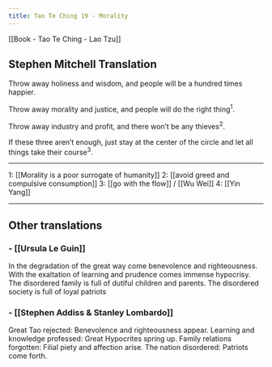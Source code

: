 ```yaml
---
title: Tao Te Ching 19 - Morality
---
```

[[Book - Tao Te Ching - Lao Tzu]]

## Stephen Mitchell Translation
Throw away holiness and wisdom,
and people will be a hundred times happier.

Throw away morality and justice,
and people will do the right thing<sup>1</sup>.

Throw away industry and profit,
and there won’t be any thieves<sup>2</sup>.

If these three aren’t enough,
just stay at the center of the circle
and let all things take their course<sup>3</sup>.

-------------------

1: [[Morality is a poor surrogate of humanity]]
2: [[avoid greed and compulsive consumption]]
3: [[go with the flow]] / [[Wu Wei]]
4: [[Yin Yang]]

-------------------

## Other translations 
### -  [[Ursula Le Guin]]
In the degradation of the great way
come benevolence and righteousness.
With the exaltation of learning and prudence
comes immense hypocrisy.
The disordered family
is full of dutiful children and parents.
The disordered society
is full of loyal patriots

### - [[Stephen Addiss & Stanley Lombardo]]
Great Tao rejected: Benevolence and righteousness appear.
Learning and knowledge professed: Great Hypocrites spring up.
Family relations forgotten: Filial piety and affection arise.
The nation disordered: Patriots come forth.
